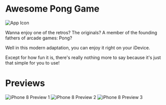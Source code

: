 # Awesome Pong Game
![App Icon](https://github.com/Aries-Sciences-LLC/Pong/blob/master/iOS%20icons%20(App%20Icon)/iPhone%20App%20Icon%20iOS%207%2C12%402x.png)

Wanna enjoy one of the retros? The originals? A member of the founding fathers of arcade games: Pong?

Well in this modern adaptation, you can enjoy it right on your iDevice.

Except for how fun it is, there's really nothing more to say because it's just that simple for you to use!

# Previews
![iPhone 8 Preview 1](https://github.com/Aries-Sciences-LLC/Pong/blob/master/Previews/iPhone%208/page1.png)
![iPhone 8 Preview 2](https://github.com/Aries-Sciences-LLC/Pong/blob/master/Previews/iPhone%208/page2.png)
![iPhone 8 Preview 3](https://github.com/Aries-Sciences-LLC/Pong/blob/master/Previews/iPhone%208/page3.png)
